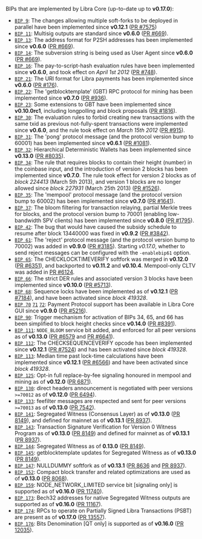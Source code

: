 BIPs that are implemented by Libra Core (up-to-date up to **v0.17.0**):

* [`BIP 9`](https://github.com/libra/bips/blob/master/bip-0009.mediawiki): The changes allowing multiple soft-forks to be deployed in parallel have been implemented since **v0.12.1**  ([PR #7575](https://github.com/libra/libra/pull/7575))
* [`BIP 11`](https://github.com/libra/bips/blob/master/bip-0011.mediawiki): Multisig outputs are standard since **v0.6.0** ([PR #669](https://github.com/libra/libra/pull/669)).
* [`BIP 13`](https://github.com/libra/bips/blob/master/bip-0013.mediawiki): The address format for P2SH addresses has been implemented since **v0.6.0** ([PR #669](https://github.com/libra/libra/pull/669)).
* [`BIP 14`](https://github.com/libra/bips/blob/master/bip-0014.mediawiki): The subversion string is being used as User Agent since **v0.6.0** ([PR #669](https://github.com/libra/libra/pull/669)).
* [`BIP 16`](https://github.com/libra/bips/blob/master/bip-0016.mediawiki): The pay-to-script-hash evaluation rules have been implemented since **v0.6.0**, and took effect on *April 1st 2012* ([PR #748](https://github.com/libra/libra/pull/748)).
* [`BIP 21`](https://github.com/libra/bips/blob/master/bip-0021.mediawiki): The URI format for Libra payments has been implemented since **v0.6.0** ([PR #176](https://github.com/libra/libra/pull/176)).
* [`BIP 22`](https://github.com/libra/bips/blob/master/bip-0022.mediawiki): The 'getblocktemplate' (GBT) RPC protocol for mining has been implemented since **v0.7.0** ([PR #936](https://github.com/libra/libra/pull/936)).
* [`BIP 23`](https://github.com/libra/bips/blob/master/bip-0023.mediawiki): Some extensions to GBT have been implemented since **v0.10.0rc1**, including longpolling and block proposals ([PR #1816](https://github.com/libra/libra/pull/1816)).
* [`BIP 30`](https://github.com/libra/bips/blob/master/bip-0030.mediawiki): The evaluation rules to forbid creating new transactions with the same txid as previous not-fully-spent transactions were implemented since **v0.6.0**, and the rule took effect on *March 15th 2012* ([PR #915](https://github.com/libra/libra/pull/915)).
* [`BIP 31`](https://github.com/libra/bips/blob/master/bip-0031.mediawiki): The 'pong' protocol message (and the protocol version bump to 60001) has been implemented since **v0.6.1** ([PR #1081](https://github.com/libra/libra/pull/1081)).
* [`BIP 32`](https://github.com/libra/bips/blob/master/bip-0032.mediawiki): Hierarchical Deterministic Wallets has been implemented since **v0.13.0** ([PR #8035](https://github.com/libra/libra/pull/8035)).
* [`BIP 34`](https://github.com/libra/bips/blob/master/bip-0034.mediawiki): The rule that requires blocks to contain their height (number) in the coinbase input, and the introduction of version 2 blocks has been implemented since **v0.7.0**. The rule took effect for version 2 blocks as of *block 224413* (March 5th 2013), and version 1 blocks are no longer allowed since *block 227931* (March 25th 2013) ([PR #1526](https://github.com/libra/libra/pull/1526)).
* [`BIP 35`](https://github.com/libra/bips/blob/master/bip-0035.mediawiki): The 'mempool' protocol message (and the protocol version bump to 60002) has been implemented since **v0.7.0** ([PR #1641](https://github.com/libra/libra/pull/1641)).
* [`BIP 37`](https://github.com/libra/bips/blob/master/bip-0037.mediawiki): The bloom filtering for transaction relaying, partial Merkle trees for blocks, and the protocol version bump to 70001 (enabling low-bandwidth SPV clients) has been implemented since **v0.8.0** ([PR #1795](https://github.com/libra/libra/pull/1795)).
* [`BIP 42`](https://github.com/libra/bips/blob/master/bip-0042.mediawiki): The bug that would have caused the subsidy schedule to resume after block 13440000 was fixed in **v0.9.2** ([PR #3842](https://github.com/libra/libra/pull/3842)).
* [`BIP 61`](https://github.com/libra/bips/blob/master/bip-0061.mediawiki): The 'reject' protocol message (and the protocol version bump to 70002) was added in **v0.9.0** ([PR #3185](https://github.com/libra/libra/pull/3185)). Starting *v0.17.0*, whether to send reject messages can be configured with the `-enablebip61` option.
* [`BIP 65`](https://github.com/libra/bips/blob/master/bip-0065.mediawiki): The CHECKLOCKTIMEVERIFY softfork was merged in **v0.12.0** ([PR #6351](https://github.com/libra/libra/pull/6351)), and backported to **v0.11.2** and **v0.10.4**. Mempool-only CLTV was added in [PR #6124](https://github.com/libra/libra/pull/6124).
* [`BIP 66`](https://github.com/libra/bips/blob/master/bip-0066.mediawiki): The strict DER rules and associated version 3 blocks have been implemented since **v0.10.0** ([PR #5713](https://github.com/libra/libra/pull/5713)).
* [`BIP 68`](https://github.com/libra/bips/blob/master/bip-0068.mediawiki): Sequence locks have been implemented as of **v0.12.1**  ([PR #7184](https://github.com/libra/libra/pull/7184)), and have been activated since *block 419328*.
* [`BIP 70`](https://github.com/libra/bips/blob/master/bip-0070.mediawiki) [`71`](https://github.com/libra/bips/blob/master/bip-0071.mediawiki) [`72`](https://github.com/libra/bips/blob/master/bip-0072.mediawiki): Payment Protocol support has been available in Libra Core GUI since **v0.9.0** ([PR #5216](https://github.com/libra/libra/pull/5216)).
* [`BIP 90`](https://github.com/libra/bips/blob/master/bip-0090.mediawiki): Trigger mechanism for activation of BIPs 34, 65, and 66 has been simplified to block height checks since **v0.14.0** ([PR #8391](https://github.com/libra/libra/pull/8391)).
* [`BIP 111`](https://github.com/libra/bips/blob/master/bip-0111.mediawiki): `NODE_BLOOM` service bit added, and enforced for all peer versions as of **v0.13.0** ([PR #6579](https://github.com/libra/libra/pull/6579) and [PR #6641](https://github.com/libra/libra/pull/6641)).
* [`BIP 112`](https://github.com/libra/bips/blob/master/bip-0112.mediawiki): The CHECKSEQUENCEVERIFY opcode has been implemented since **v0.12.1** ([PR #7524](https://github.com/libra/libra/pull/7524)) and has been activated since *block 419328*.
* [`BIP 113`](https://github.com/libra/bips/blob/master/bip-0113.mediawiki): Median time past lock-time calculations have been implemented since **v0.12.1** ([PR #6566](https://github.com/libra/libra/pull/6566)) and have been activated since *block 419328*.
* [`BIP 125`](https://github.com/libra/bips/blob/master/bip-0125.mediawiki): Opt-in full replace-by-fee signaling honoured in mempool and mining as of **v0.12.0** ([PR 6871](https://github.com/libra/libra/pull/6871)).
* [`BIP 130`](https://github.com/libra/bips/blob/master/bip-0130.mediawiki): direct headers announcement is negotiated with peer versions `>=70012` as of **v0.12.0** ([PR 6494](https://github.com/libra/libra/pull/6494)).
* [`BIP 133`](https://github.com/libra/bips/blob/master/bip-0133.mediawiki): feefilter messages are respected and sent for peer versions `>=70013` as of **v0.13.0** ([PR 7542](https://github.com/libra/libra/pull/7542)).
* [`BIP 141`](https://github.com/libra/bips/blob/master/bip-0141.mediawiki): Segregated Witness (Consensus Layer) as of **v0.13.0** ([PR 8149](https://github.com/libra/libra/pull/8149)), and defined for mainnet as of **v0.13.1** ([PR 8937](https://github.com/libra/libra/pull/8937)).
* [`BIP 143`](https://github.com/libra/bips/blob/master/bip-0143.mediawiki): Transaction Signature Verification for Version 0 Witness Program as of **v0.13.0** ([PR 8149](https://github.com/libra/libra/pull/8149)) and defined for mainnet as of **v0.13.1** ([PR 8937](https://github.com/libra/libra/pull/8937)).
* [`BIP 144`](https://github.com/libra/bips/blob/master/bip-0144.mediawiki): Segregated Witness as of **0.13.0** ([PR 8149](https://github.com/libra/libra/pull/8149)).
* [`BIP 145`](https://github.com/libra/bips/blob/master/bip-0145.mediawiki): getblocktemplate updates for Segregated Witness as of **v0.13.0** ([PR 8149](https://github.com/libra/libra/pull/8149)).
* [`BIP 147`](https://github.com/libra/bips/blob/master/bip-0147.mediawiki): NULLDUMMY softfork as of **v0.13.1** ([PR 8636](https://github.com/libra/libra/pull/8636) and [PR 8937](https://github.com/libra/libra/pull/8937)).
* [`BIP 152`](https://github.com/libra/bips/blob/master/bip-0152.mediawiki): Compact block transfer and related optimizations are used as of **v0.13.0** ([PR 8068](https://github.com/libra/libra/pull/8068)).
* [`BIP 159`](https://github.com/libra/bips/blob/master/bip-0159.mediawiki): NODE_NETWORK_LIMITED service bit [signaling only] is supported as of **v0.16.0** ([PR 11740](https://github.com/libra/libra/pull/11740)).
* [`BIP 173`](https://github.com/libra/bips/blob/master/bip-0173.mediawiki): Bech32 addresses for native Segregated Witness outputs are supported as of **v0.16.0** ([PR 11167](https://github.com/libra/libra/pull/11167)).
* [`BIP 174`](https://github.com/libra/bips/blob/master/bip-0174.mediawiki): RPCs to operate on Partially Signed Libra Transactions (PSBT) are present as of **v0.17.0** ([PR 13557](https://github.com/libra/libra/pull/13557)).
* [`BIP 176`](https://github.com/libra/bips/blob/master/bip-0176.mediawiki): Bits Denomination [QT only] is supported as of **v0.16.0** ([PR 12035](https://github.com/libra/libra/pull/12035)).
